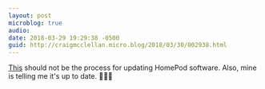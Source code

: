 ```yaml
---
layout: post
microblog: true
audio: 
date: 2018-03-29 19:29:38 -0500
guid: http://craigmcclellan.micro.blog/2018/03/30/002938.html
---
```

[This](https://www.imore.com/how-install-software-updates-your-homepod) should not be the process for updating HomePod software. Also, mine is telling me it's up to date. 🤷🏻‍♂️
